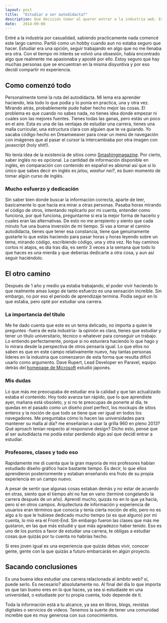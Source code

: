 ```yaml
---
layout: post
title:  "Estudiar o ser autodidacta?"
description: Qué decisión tomar al querer entrar a la industria web. Estudiar o seguir el camino autodidacta?
date:   2014-09-08
---
```


Entré a la industria por casualidad, sabiendo practicamente nada comencé este largo camino. Partió como un hobby cuando aun no estaba seguro que hacer. Estudiar era una opción, seguir trabajando en algo que no me llenaba era otra. Con el tiempo mi interés se volvió una obsesión, había encontrado algo que realmente me apasionaba y aposté por ello. Estoy seguro que hay muchas personas que se encuentran en la misma disyuntiva y por eso decidí compartir mi experiencia.

## Como comenzó todo

Personalmente tomé la ruta del autodidacta. Mi lema era aprender haciendo, leía todo lo que podía y lo ponía en practica, una y otra vez. Mirando atrás, probablemente pude haber hecho mejor las cosas. El problema es que cuando no sabes nada, no tienes idea donde empezar ni cuales son las mejores fuentes. Tienes todas las ganas, pero estás un poco en el aire. Esta es una de las ventajas de estudiar una carrera, tienes una malla curricular, una estructura clara con alguien que te va guiando. Yo sacaba código hecho en Dreamweaver para crear un menú de navegación con imágenes que al pasar el cursor la intercambiaba por otra imagen con javascript (holy shit!).

No tenía idea de la existencia de sitios como [Smashingmagazine](http://www.smashingmagazine.com). Por cierto, saber inglés no es opcional. La cantidad de información disponible en inglés, en comparación con contenido en español es abismal así que si lo único que sabes decir en inglés es *jelou, washur nei?*, es buen momento de tomar algún curso de inglés.

### Mucho esfuerzo y dedicación

Sin saber bien donde buscar la información correcta, aparte de leer, basicamente lo que hacía era mirar a otras personas. Pasaba horas mirando el código de otros, intentando replicarlo por mi cuenta, entender como funciona, por qué funciona, preguntarme si era la mejor forma de hacerlo y cuales eran las alternativas. De esto no me arrepiento y siento que cada minuto fue una buena inversión de mi tiempo. Si vas a tomar el camino autodidacta, tienes que tener esa constancia, tiene que genuinamente gustarte lo que estás haciendo para pasar horas y horas leyendo sobre un tema, mirando código, escribiendo código, una y otra vez. No hay caminos cortos ni atajos, es día tras día, es sentir 3 veces a la semana que todo lo que haces es una mierda y que deberías dedicarte a otra cosa, y aun así seguir haciéndolo.   

## El otro camino

Después de 1 año y medio ya estaba trabajando, el poder vivir haciendo lo que realmente amas luego de tanto esfuerzo es una sensación increíble. Sin embargo, no por eso el periodo de aprendizaje termina. Podía seguir en lo que estaba, pero opté por estudiar una carrera. 

### La importancia del título

Me he dado cuenta que este es un tema delicado, no importa a quien le preguntes -fuera de esta industria- la opinión es clara, tienes que estudiar y tener un título universitario, técnico o whatever para conseguir un trabajo. Lo entiendo perfectamente, porque si no estuviera haciendo lo que hago y lo mirara desde la perspectiva de otros pensaría igual. Lo que ellos no saben es que en este campo relativamente nuevo, hay tantas personas líderes en la industria que comenzaron de esta forma que resulta difícil usarlo como argumento. Dave Rupert, Lead Developer en Paravel, equipo detrás del [homepage de Microsoft](http://paravelinc.com/work/microsoft.php) estudió japonés.

### Mis dudas
Lo que más me preocupaba de estudiar era la calidad y que tan actualizado estaba el contenido. Hoy todo avanza tan rápido, que lo que aprendiste ayer, mañana está obsoleto, y si no te preocupas de ponerte al día, te quedas en el pasado como un diseño pixel perfect, los mockups de sitios enteros y la noción de que todo se tiene que ver igual en todos los navegadores. Me preguntaba cómo lo hacen las universidades para mantener su malla al día? me enseñarían a usar la grilla 960 en pleno 2013? Qué aproach tenían respecto al responsive design? Dicho esto, pensé que al ser autodidacta me podía estar perdiendo algo así que decidí entrar a estudiar.

### Profesores, clases y todo eso

Rapidamente me di cuenta que la gran mayoría de mis profesores habían estudiado diseño gráfico hace bastante tiempo. Es decir, lo que ellos aprendieron posteriormente y estaban enseñando era fruto de su propia experiencia en un campo nuevo. 

A pesar de sentir que algunas cosas estaban demás y no estar de acuerdo en otras, siento que el tiempo ahí no fue en vano (terminé congelando la carrera después de un año). Aprendí mucho, quizás no en lo que ya hacía, pero sí en otros campos. Arquitectura de información y experiencia de usuarios eran términos que conocía y tenía cierta noción de ello, pero no es algo a lo que le hubiese dedicado mucho tiempo (si es que alguno) por mi cuenta, lo mío era el Front-End. Sin embargo fueron las clases que más me gustaron, en las que más estudié y que más agradezco haber tenido. Eso es uno de los puntos a favor de estudiar una carrera, te obligas a estudiar cosas que quizás por tu cuenta no habrías hecho.

Si eres joven igual es una experiencia que quizás debas vivir, conocer gente, gente con la que quizás a futuro embarcarás en algún proyecto.

## Sacando conclusiones

Es una buena idea estudiar una carrera relacionada al ámbito web? sí, puede serlo. Es necesario? absolutamente no. Al final del día lo que importa es que tan bueno eres en lo que haces, ya sea si estudiaste en una universidad, o estudiaste por tu propia cuenta, todo depende de ti. 

Toda la información está a tu alcance, ya sea en libros, blogs, revistas digitales o servicios de videos. Tenemos la suerte de tener una comunidad increíble que es muy generosa con sus conocimientos.





